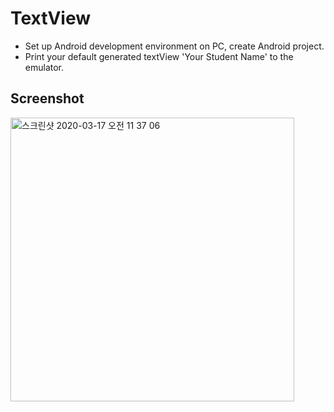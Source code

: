 # TextView
- Set up Android development environment on PC, create Android project. 
- Print your default generated textView 'Your Student Name' to the emulator.  
## Screenshot
<img width="454" alt="스크린샷 2020-03-17 오전 11 37 06" src="https://user-images.githubusercontent.com/42952244/88355355-36bbe880-cd9f-11ea-83db-2ae406ac2377.png">
